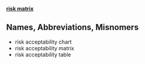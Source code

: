 [**risk matrix**](https://en.wikipedia.org/wiki/Risk_Matrix)

## Names, Abbreviations, Misnomers
* risk acceptability chart
* risk acceptability matrix
* risk acceptability table